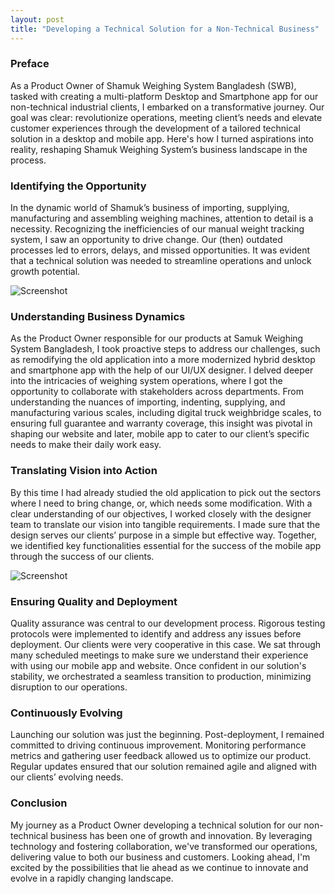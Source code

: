 ```yaml
---
layout: post
title: "Developing a Technical Solution for a Non-Technical Business"
---
```


### Preface
As a Product Owner of Shamuk Weighing System Bangladesh (SWB), tasked with creating a multi-platform Desktop and Smartphone app for our non-technical industrial clients, I embarked on a transformative journey. Our goal was clear: revolutionize operations, meeting client’s needs and elevate customer experiences through the development of a tailored technical solution in a desktop and mobile app. Here's how I turned aspirations into reality, reshaping Shamuk Weighing System’s business landscape in the process.

### Identifying the Opportunity
In the dynamic world of Shamuk’s business of importing, supplying, manufacturing and assembling weighing machines, attention to detail is a necessity. Recognizing the inefficiencies of our manual weight tracking  system, I saw an opportunity to drive change. Our (then) outdated processes led to errors, delays, and missed opportunities. It was evident that a technical solution was needed to streamline operations and unlock growth potential.

![Screenshot](/assets/images/project-desktop-sc2.png)

### Understanding Business Dynamics
As the Product Owner responsible for our products at Samuk Weighing System Bangladesh, I took proactive steps to address our challenges, such as remodifying the old application into a more modernized hybrid desktop and smartphone app with the help of our UI/UX designer. I delved deeper into the intricacies of weighing system operations, where I got the opportunity to collaborate with stakeholders across departments. From understanding the nuances of importing, indenting, supplying, and manufacturing various scales, including digital truck weighbridge scales, to ensuring full guarantee and warranty coverage, this insight was pivotal in shaping our website and later, mobile app to cater to our client’s specific needs to make their daily work easy.

### Translating Vision into Action
By this time I had already studied the old application to pick out the sectors where I need to bring change, or, which needs some modification. With a clear understanding of our objectives, I worked closely with the designer team to translate our vision into tangible requirements. I made sure that the design serves our clients’ purpose in a simple but effective way. Together, we identified key functionalities essential for the success of the mobile app through the success of our clients.

![Screenshot](/assets/images/project-smartphone-sc1.png)

### Ensuring Quality and Deployment
Quality assurance was central to our development process. Rigorous testing protocols were implemented to identify and address any issues before deployment. Our clients were very cooperative in this case. We sat through many scheduled meetings to make sure we understand their experience with using our mobile app and website. Once confident in our solution's stability, we orchestrated a seamless transition to production, minimizing disruption to our operations.

### Continuously Evolving
Launching our solution was just the beginning. Post-deployment, I remained committed to driving continuous improvement. Monitoring performance metrics and gathering user feedback allowed us to optimize our product. Regular updates ensured that our solution remained agile and aligned with our clients’ evolving needs.

### Conclusion
My journey as a Product Owner developing a technical solution for our non-technical business has been one of growth and innovation. By leveraging technology and fostering collaboration, we've transformed our operations, delivering value to both our business and customers. Looking ahead, I'm excited by the possibilities that lie ahead as we continue to innovate and evolve in a rapidly changing landscape.
